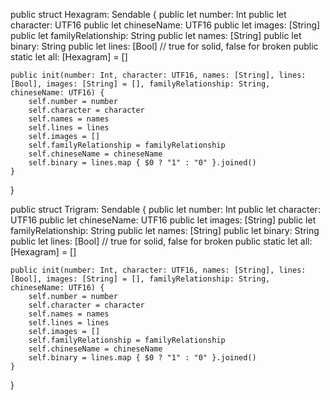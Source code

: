 
public struct Hexagram: Sendable {
    public let number: Int
    public let character: UTF16
    public let chineseName: UTF16
    public let images: [String]
    public let familyRelationship: String
    public let names: [String]
    public let binary: String
    public let lines: [Bool] // true for solid, false for broken
    public static let all: [Hexagram] = []
        
    public init(number: Int, character: UTF16, names: [String], lines: [Bool], images: [String] = [], familyRelationship: String, chineseName: UTF16) {
        self.number = number
        self.character = character
        self.names = names
        self.lines = lines
        self.images = []
        self.familyRelationship = familyRelationship
        self.chineseName = chineseName
        self.binary = lines.map { $0 ? "1" : "0" }.joined()
    }
}

public struct Trigram: Sendable {
    public let number: Int
    public let character: UTF16
    public let chineseName: UTF16
    public let images: [String]
    public let familyRelationship: String
    public let names: [String]
    public let binary: String
    public let lines: [Bool] // true for solid, false for broken
    public static let all: [Hexagram] = []
        
    public init(number: Int, character: UTF16, names: [String], lines: [Bool], images: [String] = [], familyRelationship: String, chineseName: UTF16) {
        self.number = number
        self.character = character
        self.names = names
        self.lines = lines
        self.images = []
        self.familyRelationship = familyRelationship
        self.chineseName = chineseName
        self.binary = lines.map { $0 ? "1" : "0" }.joined()
    }
}
